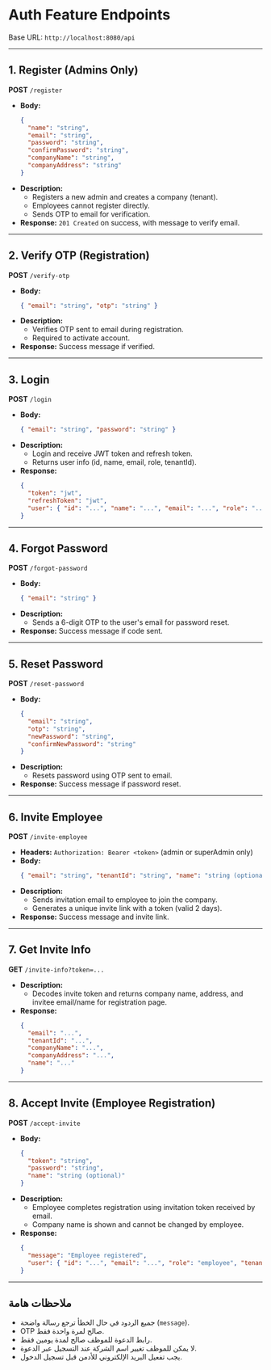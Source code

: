 

# Auth Feature Endpoints

Base URL: `http://localhost:8080/api`

---

## 1. Register (Admins Only)
**POST** `/register`
- **Body:**
  ```json
  {
    "name": "string",
    "email": "string",
    "password": "string",
    "confirmPassword": "string",
    "companyName": "string",
    "companyAddress": "string"
  }
  ```
- **Description:**
  - Registers a new admin and creates a company (tenant).
  - Employees cannot register directly.
  - Sends OTP to email for verification.
- **Response:** `201 Created` on success, with message to verify email.

---

## 2. Verify OTP (Registration)
**POST** `/verify-otp`
- **Body:**
  ```json
  { "email": "string", "otp": "string" }
  ```
- **Description:**
  - Verifies OTP sent to email during registration.
  - Required to activate account.
- **Response:** Success message if verified.

---

## 3. Login
**POST** `/login`
- **Body:**
  ```json
  { "email": "string", "password": "string" }
  ```
- **Description:**
  - Login and receive JWT token and refresh token.
  - Returns user info (id, name, email, role, tenantId).
- **Response:**
  ```json
  {
    "token": "jwt",
    "refreshToken": "jwt",
    "user": { "id": "...", "name": "...", "email": "...", "role": "...", "tenantId": "..." }
  }
  ```

---

## 4. Forgot Password
**POST** `/forgot-password`
- **Body:**
  ```json
  { "email": "string" }
  ```
- **Description:**
  - Sends a 6-digit OTP to the user's email for password reset.
- **Response:** Success message if code sent.

---

## 5. Reset Password
**POST** `/reset-password`
- **Body:**
  ```json
  {
    "email": "string",
    "otp": "string",
    "newPassword": "string",
    "confirmNewPassword": "string"
  }
  ```
- **Description:**
  - Resets password using OTP sent to email.
- **Response:** Success message if password reset.

---

## 6. Invite Employee
**POST** `/invite-employee`
- **Headers:** `Authorization: Bearer <token>` (admin or superAdmin only)
- **Body:**
  ```json
  { "email": "string", "tenantId": "string", "name": "string (optional)" }
  ```
- **Description:**
  - Sends invitation email to employee to join the company.
  - Generates a unique invite link with a token (valid 2 days).
- **Response:** Success message and invite link.

---

## 7. Get Invite Info
**GET** `/invite-info?token=...`
- **Description:**
  - Decodes invite token and returns company name, address, and invitee email/name for registration page.
- **Response:**
  ```json
  {
    "email": "...",
    "tenantId": "...",
    "companyName": "...",
    "companyAddress": "...",
    "name": "..."
  }
  ```

---

## 8. Accept Invite (Employee Registration)
**POST** `/accept-invite`
- **Body:**
  ```json
  {
    "token": "string",
    "password": "string",
    "name": "string (optional)"
  }
  ```
- **Description:**
  - Employee completes registration using invitation token received by email.
  - Company name is shown and cannot be changed by employee.
- **Response:**
  ```json
  {
    "message": "Employee registered",
    "user": { "id": "...", "email": "...", "role": "employee", "tenantId": "..." }
  }
  ```

---

## ملاحظات هامة
- جميع الردود في حال الخطأ ترجع رسالة واضحة (`message`).
- OTP صالح لمرة واحدة فقط.
- رابط الدعوة للموظف صالح لمدة يومين فقط.
- لا يمكن للموظف تغيير اسم الشركة عند التسجيل عبر الدعوة.
- يجب تفعيل البريد الإلكتروني للأدمن قبل تسجيل الدخول.
